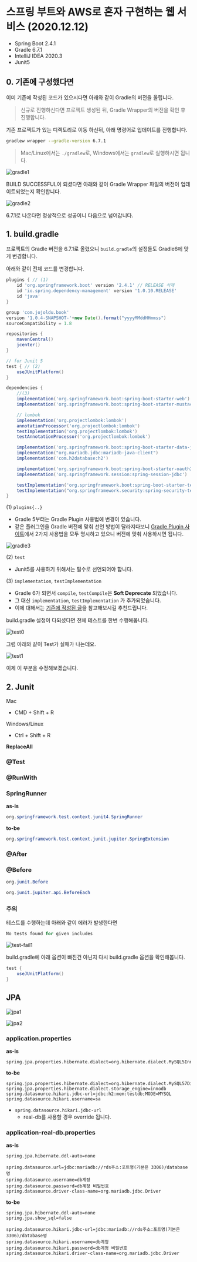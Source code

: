# 스프링 부트와 AWS로 혼자 구현하는 웹 서비스 (2020.12.12)

* Spring Boot 2.4.1
* Gradle 6.7.1
* IntelliJ IDEA 2020.3
* Junit5

## 0. 기존에 구성했다면

이미 기존에 작성된 코드가 있으시다면 아래와 같이 Gradle의 버전을 올립니다.  

> 신규로 진행하신다면 프로젝트 생성된 뒤, Gradle Wrapper의 버전을 확인 후 진행합니다.
  
기존 프로젝트가 있는 디렉토리로 이동 하신뒤, 아래 명령어로 업데이트를 진행합니다.

```bash
gradlew wrapper --gradle-version 6.7.1
```

> Mac/Linux에서는 ```./gradlew```로, Windows에서는 ```gradlew```로 실행하시면 됩니다.

![gradle1](./images/gradle1.png)

BUILD SUCCESSFUL이 되셨다면 아래와 같이 Gradle Wrapper 파일의 버전이 업데이트되었는지 확인합니다.

![gradle2](./images/gradle2.png)

6.7.1로 나온다면 정상적으로 성공이니 다음으로 넘어갑니다.

## 1. build.gradle

프로젝트의 Gradle 버전을 6.7.1로 올렸으니 ```build.gradle```의 설정들도 Gradle6에 맞게 변경합니다.  
  
아래와 같이 전체 코드를 변경합니다.

```groovy
plugins { // (1)
    id 'org.springframework.boot' version '2.4.1' // RELEASE 삭제
    id 'io.spring.dependency-management' version '1.0.10.RELEASE'
    id 'java'
}

group 'com.jojoldu.book'
version '1.0.4-SNAPSHOT-'+new Date().format("yyyyMMddHHmmss")
sourceCompatibility = 1.8   

repositories {
    mavenCentral()
    jcenter()
}

// for Junit 5
test { // (2)
    useJUnitPlatform()
}

dependencies {
    //(3)
    implementation('org.springframework.boot:spring-boot-starter-web')
    implementation('org.springframework.boot:spring-boot-starter-mustache')

    // lombok
    implementation('org.projectlombok:lombok')
    annotationProcessor('org.projectlombok:lombok')
    testImplementation('org.projectlombok:lombok')
    testAnnotationProcessor('org.projectlombok:lombok')

    implementation('org.springframework.boot:spring-boot-starter-data-jpa')
    implementation("org.mariadb.jdbc:mariadb-java-client")
    implementation('com.h2database:h2')

    implementation('org.springframework.boot:spring-boot-starter-oauth2-client')
    implementation('org.springframework.session:spring-session-jdbc')

    testImplementation('org.springframework.boot:spring-boot-starter-test')
    testImplementation("org.springframework.security:spring-security-test")
}
```

(1) ```plugins{..}```
* Gradle 5부터는 Gradle Plugin 사용법에 변경이 있습니다.
* 같은 플러그인을 Gradle 버전에 맞춰 선언 방법이 달라지다보니 [Gradle Plugin 사이트](https://plugins.gradle.org/plugin/org.springframework.boot)에서 2가지 사용법을 모두 명시하고 있으니 버전에 맞춰 사용하시면 됩니다.

![gradle3](./images/gradle3.png)

(2) ```test```
* Junit5를 사용하기 위해서는 필수로 선언되어야 합니다.

(3) ```implementation```, ```testImplementation```
* Gradle 6가 되면서 ```compile```, ```testCompile```은 **Soft Deprecate** 되었습니다.
* 그 대신 ```implementation```, ```testImplementation``` 가 추가되었습니다.
* 이에 대해서는 [기존에 작성된 글](https://jojoldu.tistory.com/538)을 참고해보시길 추천드립니다.

build.gradle 설정이 다되셨다면 전체 테스트를 한번 수행해봅니다.

![test0](./images/test0.png)

그럼 아래와 같이 Test가 실패가 나는데요.  

![test1](./images/test1.png)

이제 이 부분을 수정해보겠습니다.

## 2. Junit

Mac

* CMD + Shift + R

Windows/Linux

* Ctrl + Shift + R

**ReplaceAll**


### @Test

### @RunWith

### SpringRunner

**as-is**

```java
org.springframework.test.context.junit4.SpringRunner
```

**to-be**

```java
org.springframework.test.context.junit.jupiter.SpringExtension
```

### @After

### @Before

```java
org.junit.Before
```

```java
org.junit.jupiter.api.BeforeEach
```

### 주의

테스트를 수행하는데 아래와 같이 에러가 발생한다면

```java
No tests found for given includes
```

![test-fail1](./images/test-fail1.png)

build.gradle에 아래 옵션이 빠진건 아닌지 다시 build.gradle 옵션을 확인해봅니다.

```groovy
test {
    useJUnitPlatform()
}
```

## JPA

![jpa1](./images/jpa1.png)

![jpa2](./images/jpa2.png)

### application.properties

**as-is**

```properties
spring.jpa.properties.hibernate.dialect=org.hibernate.dialect.MySQL5InnoDBDialect
```

**to-be**

```properties
spring.jpa.properties.hibernate.dialect=org.hibernate.dialect.MySQL57Dialect
spring.jpa.properties.hibernate.dialect.storage_engine=innodb
spring.datasource.hikari.jdbc-url=jdbc:h2:mem:testdb;MODE=MYSQL
spring.datasource.hikari.username=sa
```

* ```spring.datasource.hikari.jdbc-url```
  * real-db를 사용할 경우 override 됩니다.

### application-real-db.properties

**as-is**

```properties
spring.jpa.hibernate.ddl-auto=none

spring.datasource.url=jdbc:mariadb://rds주소:포트명(기본은 3306)/database명
spring.datasource.username=db계정
spring.datasource.password=db계정 비밀번호
spring.datasource.driver-class-name=org.mariadb.jdbc.Driver
```

**to-be**

```properties
spring.jpa.hibernate.ddl-auto=none
spring.jpa.show_sql=false

spring.datasource.hikari.jdbc-url=jdbc:mariadb://rds주소:포트명(기본은 3306)/database명
spring.datasource.hikari.username=db계정
spring.datasource.hikari.password=db계정 비밀번호
spring.datasource.hikari.driver-class-name=org.mariadb.jdbc.Driver
```